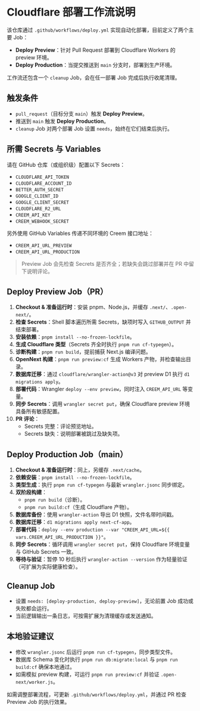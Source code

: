 # Cloudflare 部署工作流说明

该仓库通过 `.github/workflows/deploy.yml` 实现自动化部署，目前定义了两个主要 Job：

- **Deploy Preview**：针对 Pull Request 部署到 Cloudflare Workers 的 preview 环境。
- **Deploy Production**：当提交推送到 `main` 分支时，部署到生产环境。

工作流还包含一个 `cleanup` Job，会在任一部署 Job 完成后执行收尾清理。

## 触发条件

- `pull_request`（目标分支 `main`）触发 **Deploy Preview**。
- 推送到 `main` 触发 **Deploy Production**。
- `cleanup` Job 对两个部署 Job 设置 `needs`，始终在它们结束后执行。

## 所需 Secrets 与 Variables

请在 GitHub 仓库（或组织级）配置以下 Secrets：

- `CLOUDFLARE_API_TOKEN`
- `CLOUDFLARE_ACCOUNT_ID`
- `BETTER_AUTH_SECRET`
- `GOOGLE_CLIENT_ID`
- `GOOGLE_CLIENT_SECRET`
- `CLOUDFLARE_R2_URL`
- `CREEM_API_KEY`
- `CREEM_WEBHOOK_SECRET`

另外使用 GitHub Variables 传递不同环境的 Creem 接口地址：

- `CREEM_API_URL_PREVIEW`
- `CREEM_API_URL_PRODUCTION`

> Preview Job 会先检查 Secrets 是否齐全；若缺失会跳过部署并在 PR 中留下说明评论。

## Deploy Preview Job（PR）

1. **Checkout & 准备运行时**：安装 pnpm、Node.js，并缓存 `.next/`、`.open-next/`。
2. **检查 Secrets**：Shell 脚本遍历所需 Secrets，缺项时写入 `GITHUB_OUTPUT` 并结束部署。
3. **安装依赖**：`pnpm install --no-frozen-lockfile`。
4. **生成 Cloudflare 类型**（Secrets 齐全时执行 `pnpm run cf-typegen`）。
5. **诊断构建**：`pnpm run build`，提前捕获 Next.js 编译问题。
6. **OpenNext 构建**：`pnpm run preview:cf` 生成 Workers 产物，并检查输出目录。
7. **数据库迁移**：通过 `cloudflare/wrangler-action@v3` 对 preview D1 执行 `d1 migrations apply`。
8. **部署代码**：Wrangler `deploy --env preview`，同时注入 `CREEM_API_URL` 等变量。
9. **同步 Secrets**：调用 `wrangler secret put`，确保 Cloudflare preview 环境具备所有敏感配置。
10. **PR 评论**：
    - Secrets 完整：评论预览地址。
    - Secrets 缺失：说明部署被跳过及缺失项。

## Deploy Production Job（main）

1. **Checkout & 准备运行时**：同上，另缓存 `.next/cache`。
2. **依赖安装**：`pnpm install --no-frozen-lockfile`。
3. **类型生成**：执行 `pnpm run cf-typegen` 与最新 `wrangler.jsonc` 同步绑定。
4. **双阶段构建**：
   - `pnpm run build`（诊断）。
   - `pnpm run build:cf`（生成 Cloudflare 产物）。
5. **数据库备份**：使用 `wrangler-action` 导出 D1 快照，文件名带时间戳。
6. **数据库迁移**：`d1 migrations apply next-cf-app`。
7. **部署代码**：`deploy --env production --var "CREEM_API_URL=${{ vars.CREEM_API_URL_PRODUCTION }}"`。
8. **同步 Secrets**：循环调用 `wrangler secret put`，保持 Cloudflare 环境变量与 GitHub Secrets 一致。
9. **等待与验证**：暂停 10 秒后执行 `wrangler-action --version` 作为轻量验证（可扩展为实际健康检查）。

## Cleanup Job

- 设置 `needs: [deploy-production, deploy-preview]`，无论前置 Job 成功或失败都会运行。
- 当前逻辑输出一条日志，可按需扩展为清理缓存或发送通知。

## 本地验证建议

- 修改 `wrangler.jsonc` 后运行 `pnpm run cf-typegen`，同步类型文件。
- 数据库 Schema 变化时执行 `pnpm run db:migrate:local` 与 `pnpm run build:cf` 确保本地通过。
- 如需模拟 preview 构建，可运行 `pnpm run preview:cf` 并验证 `.open-next/worker.js`。

如需调整部署流程，可更新 `.github/workflows/deploy.yml`，并通过 PR 检查 Preview Job 的执行效果。
